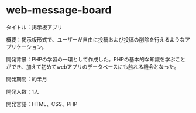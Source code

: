 # web-message-board

タイトル：掲示板アプリ 

概要：掲示板形式で、ユーザーが自由に投稿および投稿の削除を行えるようなアプリケーション。

開発背景：PHPの学習の一環として作成した。PHPの基本的な知識を学ぶことができ、加えて初めてwebアプリのデータベースにも触れる機会となった。

開発期間：約半月

開発人数：1人

開発言語：HTML、CSS、PHP

